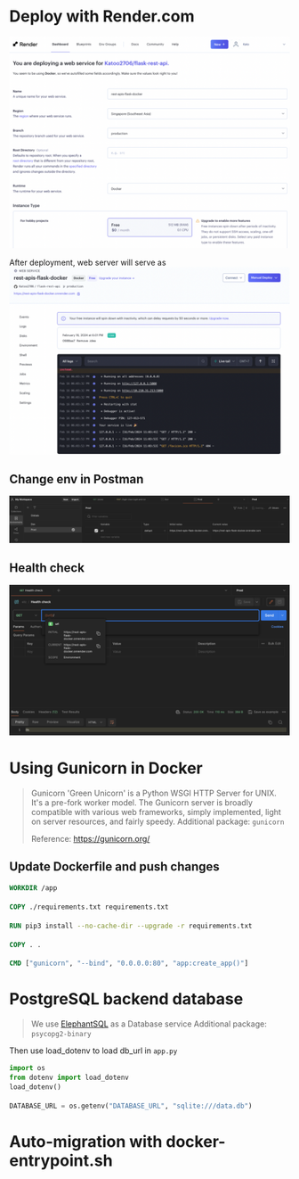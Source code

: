 # Deploy with Render.com

![render-deployment.png](media%2Frender-deployment.png)

After deployment, web server will serve as 
![render-host.png](media%2Frender-host.png)

## Change env in Postman
![postman-vars.png](media%2Fpostman-vars.png)


## Health check
![render-health-check.png](media%2Frender-health-check.png)

# Using Gunicorn in Docker
> Gunicorn 'Green Unicorn' is a Python WSGI HTTP Server for UNIX. It's a pre-fork worker model. The Gunicorn server is broadly compatible with various web frameworks, simply implemented, light on server resources, and fairly speedy.
> Additional package: `gunicorn`
> 
> Reference: https://gunicorn.org/

## Update Dockerfile and push changes
```Dockerfile
WORKDIR /app

COPY ./requirements.txt requirements.txt

RUN pip3 install --no-cache-dir --upgrade -r requirements.txt

COPY . .

CMD ["gunicorn", "--bind", "0.0.0.0:80", "app:create_app()"]
```

# PostgreSQL backend database
> We use [ElephantSQL](https://www.elephantsql.com/) as a Database service
> Additional package: `psycopg2-binary` 

Then use load_dotenv to load db_url in `app.py`

```python
import os
from dotenv import load_dotenv
load_dotenv()

DATABASE_URL = os.getenv("DATABASE_URL", "sqlite:///data.db")
```

# Auto-migration with docker-entrypoint.sh
